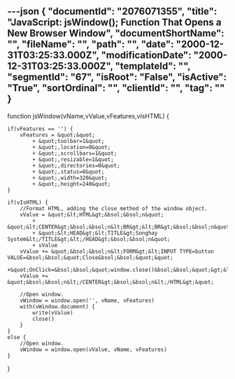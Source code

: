 ---json
{
  "documentId": "2076071355",
  "title": "JavaScript: jsWindow(); Function That Opens a New Browser Window",
  "documentShortName": "",
  "fileName": "",
  "path": "",
  "date": "2000-12-31T03:25:33.000Z",
  "modificationDate": "2000-12-31T03:25:33.000Z",
  "templateId": "",
  "segmentId": "67",
  "isRoot": "False",
  "isActive": "True",
  "sortOrdinal": "",
  "clientId": "",
  "tag": ""
}
---

function jsWindow(vName,vValue,vFeatures,vIsHTML) {
    
    if(vFeatures == '') {
        vFeatures = &quot;&quot;
            + &quot;toolbar=1&quot;
            + &quot;,location=0&quot;
            + &quot;,scrollbars=1&quot;
            + &quot;,resizable=1&quot;
            + &quot;,directories=0&quot;
            + &quot;,status=0&quot;
            + &quot;,width=320&quot;
            + &quot;,height=240&quot;
    }
    
    if(vIsHTML) {
        //Format HTML, adding the close method of the window object.
        vValue = &quot;&lt;HTML&gt;&bsol;&bsol;n&quot;
            + &quot;&lt;CENTER&gt;&bsol;&bsol;n&lt;BR&gt;&lt;BR&gt;&bsol;&bsol;n&quot;
            + &quot;&lt;HEAD&gt;&lt;TITLE&gt;Songhay System&lt;/TITLE&gt;&lt;/HEAD&gt;&bsol;&bsol;n&quot;
            + vValue
        vValue += &quot;&bsol;&bsol;n&lt;FORM&gt;&lt;INPUT TYPE=button VALUE=&bsol;&bsol;&quot;Close&bsol;&bsol;&quot;&quot;
               +&quot;OnClick=&bsol;&bsol;&quot;window.close()&bsol;&bsol;&quot;&gt;&lt;/FORM&gt;&quot;
        vValue += &quot;&bsol;&bsol;n&lt;/CENTER&gt;&bsol;&bsol;n&lt;/HTML&gt;&quot;

        //Open window.
        vWindow = window.open('', vName, vFeatures)
        with(vWindow.document) {
            write(vValue)
            close()
        }
    }
    else {
        //Open window.
        vWindow = window.open(vValue, vName, vFeatures)
    }
}

